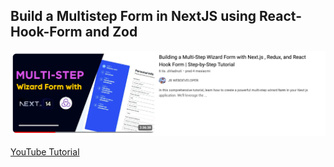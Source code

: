 ## Build a Multistep Form in NextJS using React-Hook-Form and Zod

![Image](./multitep-form-redux.png)

[YouTube Tutorial](https://www.youtube.com/watch?v=ZF5Tv7ldJo4&t=2789s)
